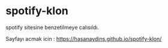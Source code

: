 # spotify-klon
spotify sitesine benzetilmeye calısıldı.

Sayfayı acmak icin : https://hasanaydins.github.io/spotify-klon/
